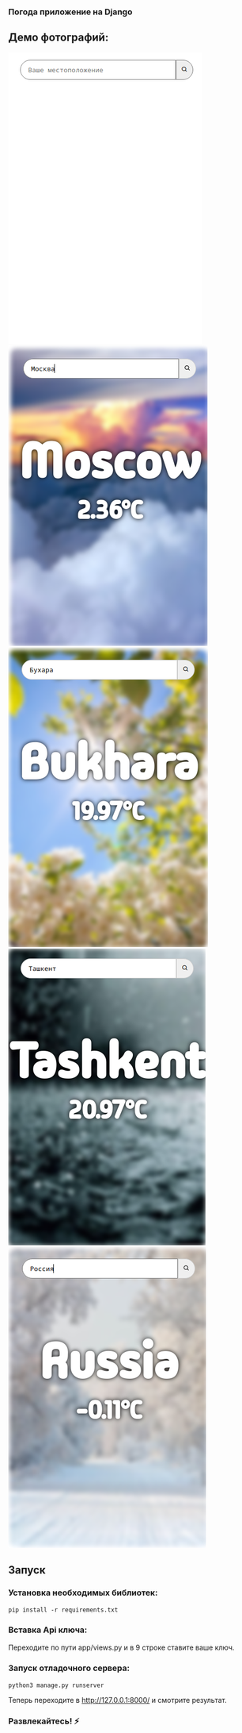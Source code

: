 ### Погода приложение на Django
## Демо фотографий:
![Demo 1](demo/demo1.png)
![Demo 2](demo/demo2.png)
![Demo 3](demo/demo3.png)
![Demo 4](demo/demo4.png)
![Demo 5](demo/demo5.png)

## Запуск
### Установка необходимых библиотек:
```
pip install -r requirements.txt
```
### Вставка Api ключа:
Переходите по пути app/views.py и в 9 строке ставите ваше ключ.
### Запуск отладочного сервера:
```
python3 manage.py runserver
```
Теперь переходите в http://127.0.0.1:8000/ и смотрите результат.
### Развлекайтесь! ⚡️